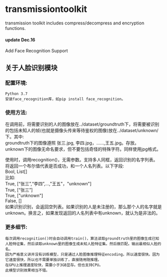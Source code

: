 # transmissiontoolkit
transmission toolkit includes compress/decompress and encryption functions.

#### update Dec.16
Add Face Recognition Support

## 关于人脸识别模块

### 配置环境:  
    Python 3.7  
    安装face_recognition库，如pip install face_recognition。  

### 使用方法:
在调用前，将需要识别的人的图像放在../dataset/groundtruth下，将需要被识别的包括未知人的帧(也就是摄像头传来等待鉴权的图像)放在../dataset/unknown/下。其中:  
    groundtruth下的图像遵照 张三.jpg, 李四.jpg，......,王五.jpg。存放。  
    unknown下的图像无命名要求，但不要包括奇怪的特殊字符。同样使用jpg格式。  

使用时，调用recognition()，无需参数。支持多人同框，返回识别的名字列表。将返回一个布尔值代表是否成功，和一个人名列表。以下字段:  
    Bool, List[]  
    比如:  
        True, [“张三”,“李四”,...,"王五"，"unknown"]  
        True, [“张三”]  
        True, ["unknown"]  
        False, []  
    如果识别识别，会返回空列表。如果识别的人是未注册的，那么那个人的名字就是unknown。换言之，如果发现返回的人名列表中有unknown，就认为是非法的。  

### 更多细节:
    每次调用recognition()时会自动调用train()，算法读取groundtruth里的图像生成已知人脸特征集，然后读取unknown里的图像生成未知人脸特征集。然后做匹配。输出最相似人脸的名。  
    因为严格意义讲并没有训练模型，只是通过人脸图像推理特征encoding，所以速度很快。因为它速度很快，所以也不需要单独训练了，直接随用随推理。  
    在GPU上推理速度较快，需要小于3GB显存。但也支持CPU。  
    此模型识别效果相当不错。  
